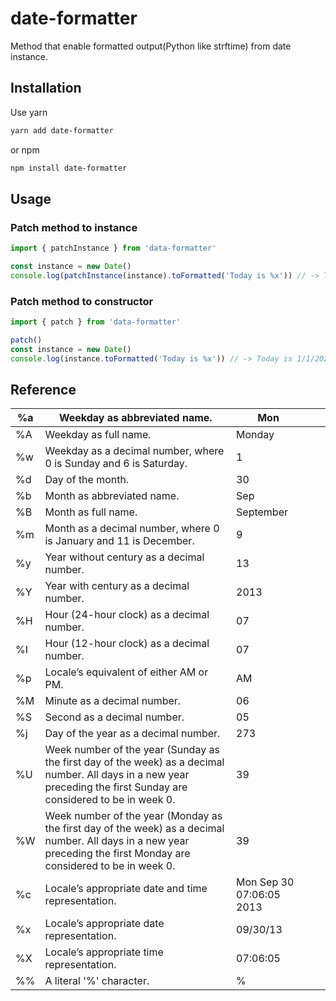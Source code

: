 # date-formatter

Method that enable formatted output(Python like strftime) from date instance.

## Installation

Use yarn

```bash
yarn add date-formatter
```

or npm

```bash
npm install date-formatter
```

## Usage

### Patch method to instance

```JavaScript
import { patchInstance } from 'data-formatter'

const instance = new Date()
console.log(patchInstance(instance).toFormatted('Today is %x')) // -> Today is 1/1/2020
```

### Patch method to constructor

```JavaScript
import { patch } from 'data-formatter'

patch()
const instance = new Date()
console.log(instance.toFormatted('Today is %x')) // -> Today is 1/1/2020
```

## Reference

| %a  | Weekday as abbreviated name.                                                                                                                                         | Mon                      |     |     |
| --- | -------------------------------------------------------------------------------------------------------------------------------------------------------------------- | ------------------------ | --- | --- |
| %A  | Weekday as full name.                                                                                                                                                | Monday                   |     |     |
| %w  | Weekday as a decimal number, where 0 is Sunday and 6 is Saturday.                                                                                                    | 1                        |     |     |
| %d  | Day of the month.                                                                                                                                                    | 30                       |     |     |
| %b  | Month as abbreviated name.                                                                                                                                           | Sep                      |     |     |
| %B  | Month as full name.                                                                                                                                                  | September                |     |     |
| %m  | Month as a decimal number, where 0 is January and 11 is December.                                                                                                    | 9                        |     |     |
| %y  | Year without century as a decimal number.                                                                                                                            | 13                       |     |     |
| %Y  | Year with century as a decimal number.                                                                                                                               | 2013                     |     |     |
| %H  | Hour (24-hour clock) as a decimal number.                                                                                                                            | 07                       |     |     |
| %I  | Hour (12-hour clock) as a decimal number.                                                                                                                            | 07                       |     |     |
| %p  | Locale’s equivalent of either AM or PM.                                                                                                                              | AM                       |     |     |
| %M  | Minute as a decimal number.                                                                                                                                          | 06                       |     |     |
| %S  | Second as a decimal number.                                                                                                                                          | 05                       |     |     |
| %j  | Day of the year as a decimal number.                                                                                                                                 | 273                      |     |     |
| %U  | Week number of the year (Sunday as the first day of the week) as a decimal number. All days in a new year preceding the first Sunday are considered to be in week 0. | 39                       |     |     |
| %W  | Week number of the year (Monday as the first day of the week) as a decimal number. All days in a new year preceding the first Monday are considered to be in week 0. | 39                       |     |     |
| %c  | Locale’s appropriate date and time representation.                                                                                                                   | Mon Sep 30 07:06:05 2013 |     |     |
| %x  | Locale’s appropriate date representation.                                                                                                                            | 09/30/13                 |     |     |
| %X  | Locale’s appropriate time representation.                                                                                                                            | 07:06:05                 |     |     |
| %%  | A literal '%' character.                                                                                                                                             | %                        |     |     |
